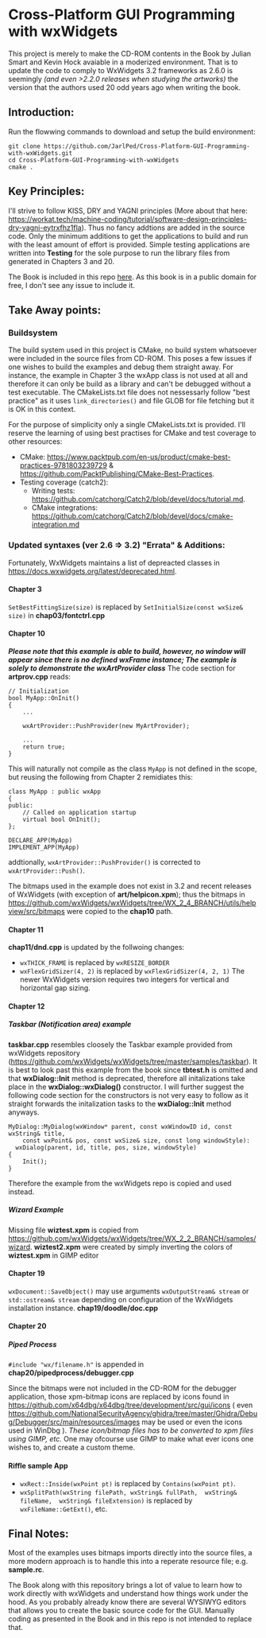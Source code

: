 # Cross-Platform GUI Programming with wxWidgets
This project is merely to make the CD-ROM contents in the Book by Julian Smart and Kevin Hock avaiable in a moderized environment. That is to update the code to comply to WxWidgets 3.2 frameworks as 2.6.0 is seemingly *(and even >2.2.0 releases when studying the artworks)* the version that the authors used 20 odd years ago when writing the book.

## Introduction:

Run the flowwing commands to download and setup the build environment:
```
git clone https://github.com/JarlPed/Cross-Platform-GUI-Programming-with-wxWidgets.git
cd Cross-Platform-GUI-Programming-with-wxWidgets
cmake .
```



## Key Principles:
I'll strive to follow KISS, DRY and YAGNI principles (More about that here: https://workat.tech/machine-coding/tutorial/software-design-principles-dry-yagni-eytrxfhz1fla). Thus no fancy addtions are added in the source code. Only the minimum additions to get the applications to build and run with the least amount of effort is provided. Simple testing applications are written into **Testing** for the sole purpose to run the library files from generated in Chapters 3 and 20.

The Book is included in this repo [here](BOOK%20Cross-Platform%20GUI%20Programming%20with%20wxWidgets.pdf). As this book is in a public domain for free, I don't see any issue to include it.   

## Take Away points:

### Buildsystem
The build system used in this project is CMake, no build system whatsoever were included in the source files from CD-ROM. This poses a few issues if one wishes to build the examples and debug them straight away. For instance, the example in Chapter 3 the wxApp class is not used at all and therefore it can only be build as a library and can't be debugged without a test executable. The CMakeLists.txt file does not nessessarly follow "best practice" as it uses `link_directories()` and file GLOB for file fetching but it is OK in this context. 

For the purpose of simplicity only a single CMakeLists.txt is provided. I'll reserve the learning of using best practises for CMake and test coverage to other resources:
* CMake: https://www.packtpub.com/en-us/product/cmake-best-practices-9781803239729 & https://github.com/PacktPublishing/CMake-Best-Practices.
* Testing coverage (catch2):
  * Writing tests: https://github.com/catchorg/Catch2/blob/devel/docs/tutorial.md.
  * CMake integrations: https://github.com/catchorg/Catch2/blob/devel/docs/cmake-integration.md

### Updated syntaxes (ver 2.6 => 3.2) "Errata" & Additions:

Fortunately, WxWidgets maintains a list of depreacted classes in https://docs.wxwidgets.org/latest/deprecated.html.

#### Chapter 3
`SetBestFittingSize(size)` is replaced by `SetInitialSize(const wxSize& size)` in **chap03/fontctrl.cpp** 

#### Chapter 10
***Please note that this example is able to build, however, no window will appear since there is no defined wxFrame instance; The example is solely to demonstrate the wxArtProvider class***
The code section for **artprov.cpp** reads: 
```
// Initialization
bool MyApp::OnInit()
{
    ...

    wxArtProvider::PushProvider(new MyArtProvider);

    ...
    return true;
}
```
This will naturally not compile as the class `MyApp` is not defined in the scope, but reusing the following from Chapter 2 remidiates this:

```
class MyApp : public wxApp
{
public:
    // Called on application startup
    virtual bool OnInit();
};

DECLARE_APP(MyApp)
IMPLEMENT_APP(MyApp)
```

addtionally, `wxArtProvider::PushProvider()` is corrected to `wxArtProvider::Push()`.

The bitmaps used in the example does not exist in 3.2 and recent releases of WxWidgets (with exception of **art/helpicon.xpm**); thus the bitmaps in  
https://github.com/wxWidgets/wxWidgets/tree/WX_2_4_BRANCH/utils/helpview/src/bitmaps were copied to the **chap10** path.




#### Chapter 11
**chap11/dnd.cpp** is updated by the follwoing changes:
* `wxTHICK_FRAME` is replaced by `wxRESIZE_BORDER`
* `wxFlexGridSizer(4, 2)` is replaced by `wxFlexGridSizer(4, 2, 1)` The newer WxWidgets version requires two integers for vertical and horizontal gap sizing.  

#### Chapter 12

##### Taskbar (Notification area) example
**taskbar.cpp** resembles cloosely the Taskbar example provided from wxWidgets repository (https://github.com/wxWidgets/wxWidgets/tree/master/samples/taskbar). It is best to look past this example from the book since **tbtest.h** is omitted and that **wxDialog::Init** method is deprecated, therefore all initalizations take place in the **wxDialog::wxDialog()** constructor. I will further suggest the following code section for the constructors is not very easy to follow as it straight forwards the initalization tasks to the **wxDialog::Init** method anyways.

```
MyDialog::MyDialog(wxWindow* parent, const wxWindowID id, const wxString& title,
    const wxPoint& pos, const wxSize& size, const long windowStyle):
  wxDialog(parent, id, title, pos, size, windowStyle)
{
    Init();
}
```
Therefore the example from the wxWidgets repo is copied and used instead. 

##### Wizard Example
Missing file **wiztest.xpm** is copied from https://github.com/wxWidgets/wxWidgets/tree/WX_2_2_BRANCH/samples/wizard. **wiztest2.xpm** were created by simply inverting the colors of **wiztest.xpm** in GIMP editor

#### Chapter 19
`wxDocument::SaveObject()` may use arguments `wxOutputStream& stream` or `std::ostream& stream` depending on configuration of the WxWidgets installation instance. **chap19/doodle/doc.cpp**  

#### Chapter 20


##### Piped Process
`#include "wx/filename.h"` is appended in **chap20/pipedprocess/debugger.cpp** 

Since the bitmaps were not included in the CD-ROM for the debugger application, those xpm-bitmap icons are replaced by icons found in https://github.com/x64dbg/x64dbg/tree/development/src/gui/icons ( even https://github.com/NationalSecurityAgency/ghidra/tree/master/Ghidra/Debug/Debugger/src/main/resources/images may be used or even the icons used in WinDbg ).
*These icon/bitmap files has to be converted to xpm files using GIMP, etc.*
One may ofcourse use GIMP to make what ever icons one wishes to, and create a custom theme.

#### Riffle sample App
* `wxRect::Inside(wxPoint pt)` is replaced by `Contains(wxPoint pt)`.
* `wxSplitPath(wxString filePath, wxString& fullPath,  wxString& fileName,  wxString& fileExtension)` is replaced by `wxFileName::GetExt()`, etc.

## Final Notes:
Most of the examples uses bitmaps imports directly into the source files, a more modern approach is to handle this into a reperate resource file; e.g.  **sample.rc**.

The Book along with this repository brings a lot of value to learn how to work directly with wxWidgets and understand how things work under the hood. As you probably already know there are several WYSIWYG editors that allows you to create the basic source code for the GUI. Manually coding as presented in the Book and in this repo is not intended to replace that.